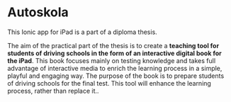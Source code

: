 # Autoskola

This Ionic app for iPad is a part of a diploma thesis. 

The aim of the practical part of the thesis is to create a **teaching tool for students of driving schools in the form of an interactive digital book for the iPad**. This book focuses mainly on testing knowledge and takes full advantage of interactive media to enrich the learning process in a simple, playful and engaging way. The purpose of the book is to prepare students of driving schools for the final test. This tool will enhance the learning process, rather than replace it..
